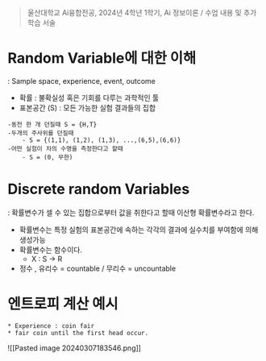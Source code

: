 > 울산대학교 Ai융합전공, 2024년 4학년 1학기, Ai 정보이론 / 수업 내용 및 추가 학습 서술

# Random Variable에 대한 이해
: Sample space, experience, event, outcome

- 확률 : 불확실성 혹은 기회를 다루는 과학적인 툴
- 표본공간 (S) : 모든 가능한 실험 결과들의 집합

```
-동전 한 개 던질때 S = {H,T}
-두개의 주사위를 던질때
	- S = {(1,1), (1,2), (1,3), ...,(6,5),(6,6)}
-어떤 실험이 차의 수명을 측정한다고 할때
	- S = (0, 무한)
```

# Discrete random Variables
: 확률변수가 셀 수 있는 집합으로부터 값을 취한다고 할때 이산형 확률변수라고 한다.

- 확률변수는 특정 실험의 표본공간에 속하는 각각의 결과에 실수치를 부여함에 의해 생성가능
- 확률변수는 함수이다.
	- X : S -> R
- 정수 , 유리수 = countable / 무리수 = uncountable

# 엔트로피 계산 예시

```
* Experience : coin fair
* fair coin until the first head occur.
```

![[Pasted image 20240307183546.png]]